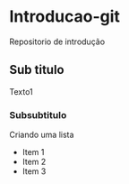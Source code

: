 # Introducao-git

Repositorio de introdução

## Sub titulo

Texto1

### Subsubtitulo

Criando uma lista
- Item 1
- Item 2
- Item 3
